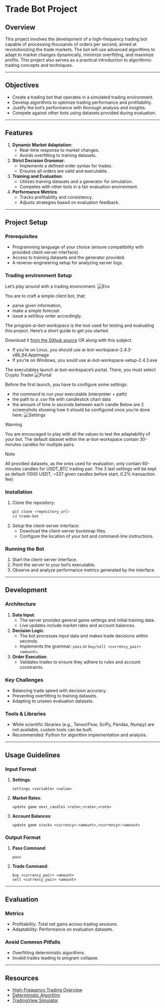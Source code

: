 # Trade Bot Project

## Overview
This project involves the development of a high-frequency trading bot capable of processing thousands of orders per second, aimed at revolutionizing the trade markets. The bot will use advanced algorithms to adapt to market changes dynamically, minimize overfitting, and maximize profits. This project also serves as a practical introduction to algorithmic trading concepts and techniques.

---

## Objectives
- Create a trading bot that operates in a simulated trading environment.
- Develop algorithms to optimize trading performance and profitability.
- Justify the bot’s performance with thorough analysis and insights.
- Compete against other bots using datasets provided during evaluation.

---

## Features
1. **Dynamic Market Adaptation**:
   - Real-time response to market changes.
   - Avoids overfitting to training datasets.
2. **Strict Decision Grammar**:
   - Implements a defined order syntax for trades.
   - Ensures all orders are valid and executable.
3. **Training and Evaluation**:
   - Utilizes training datasets and a generator for simulation.
   - Competes with other bots in a fair evaluation environment.
4. **Performance Metrics**:
   - Tracks profitability and consistency.
   - Adjusts strategies based on evaluation feedback.

---

## Project Setup
### Prerequisites
- Programming language of your choice (ensure compatibility with provided client-server interface).
- Access to training datasets and the generator provided.
- A reverse-engineering setup for analyzing server logs.

### Trading environment Setup
Let’s play around with a trading environment.
![Env](.github/assets/image1.png)

You are to craft a simple client bot, that:
- parse given information,
- make a simple forecast
- issue a sell/buy order accordingly.

The program *ai-bot-workspace* is the tool used for testing and evaluating this project.
Here’s a short guide to get you started.

Download it [from the Github source](https://github.com/jmerle/ai-bot-workspace/releases/) OR along with this subject.
   - If you’re on Linux, you should use ai-bot-workspace-2.4.3-x86_64.AppImage
   - If you’re on Windows, you sould use ai-bot-workspace-setup-2.4.3.exe

The executables launch ai-bot-workspace’s portal. There, you must select Crypto Trader
![Portal](.github/assets/image2.png)

Before the first launch, you have to configure some settings:
 - the command to run your executable (interpreter + path)
 - the path to a .csv file with candlestick chart data
 - the amount of time in seconds between each candle
Below are 2 screenshots showing how it should be configured once you’re done here:
![Settings](.github/assets/image3.png)

> [!WARNING]
> You are encouraged to play with all the values to test the adaptability of your bot.
The default dataset within the ai-bot-workspace contain 30-minutes candles for multiple pairs.

> [!NOTE]
> All provided datasets, as the ones used for evaluation, only contain 60-minutes candles for USDT_BTC trading pair.
The 3 last settings will be kept as default (1000 USDT, ~337 given candles before start,
0.2% transaction fee)

### Installation
1. Clone the repository:
   ```bash
   git clone <repository_url>
   cd trade-bot
   ```
3. Setup the client-server interface:
   - Download the client-server bootstrap files.
   - Configure the location of your bot and command-line instructions.

### Running the Bot
1. Start the client-server interface.
2. Point the server to your bot’s executable.
3. Observe and analyze performance metrics generated by the interface.

---

## Development
### Architecture
1. **Data Input**:
   - The server provides general game settings and initial training data.
   - Live updates include market rates and account balances.
2. **Decision Logic**:
   - The bot processes input data and makes trade decisions within seconds.
   - Implements the grammar: `pass` or `buy/sell <currency_pair> <amount>`.
3. **Order Execution**:
   - Validates trades to ensure they adhere to rules and account constraints.

### Key Challenges
- Balancing trade speed with decision accuracy.
- Preventing overfitting to training datasets.
- Adapting to unseen evaluation datasets.

### Tools & Libraries
- While scientific libraries (e.g., TensorFlow, SciPy, Pandas, Numpy) are not available, custom tools can be built.
- Recommended: Python for algorithm implementation and analysis.

---

## Usage Guidelines
### Input Format
1. **Settings**:
   ```
   settings <variable> <value>
   ```
2. **Market Rates**:
   ```
   update game next_candles <rate>;<rate>;<rate>
   ```
3. **Account Balances**:
   ```
   update game stacks <currency>:<amount>,<currency>:<amount>
   ```

### Output Format
1. **Pass Command**:
   ```
   pass
   ```
2. **Trade Command**:
   ```
   buy <currency_pair> <amount>
   sell <currency_pair> <amount>
   ```

---

## Evaluation
### Metrics
- Profitability: Total net gains across trading sessions.
- Adaptability: Performance on evaluation datasets.

### Avoid Common Pitfalls
- Overfitting deterministic algorithms.
- Invalid trades leading to program collapse.

---

## Resources
- [High-Frequency Trading Overview](https://en.wikipedia.org/wiki/High-frequency_trading)
- [Deterministic Algorithm](https://en.wikipedia.org/wiki/Deterministic_algorithm)
- [TradingView Simulator](https://www.tradingview.com/chart/?symbol=BITSTAMP%3ABTCUSD)
